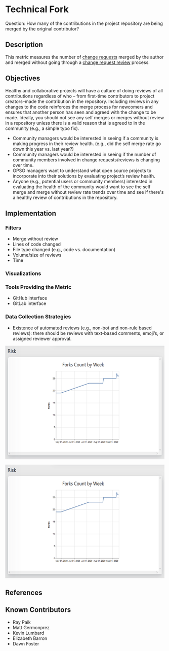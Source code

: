 # Technical Fork
Question: How many of the contributions in the project repository are being merged by the original contributor?

## Description
This metric measures the number of [change requests](https://chaoss.community/?p=3610) merged by the author and merged without going through a [change request review](https://chaoss.community/?p=4712) process. 

## Objectives
Healthy and collaborative projects will have a culture of doing reviews of all contributions regardless of who – from first-time contributors to project creators–made the contribution in the repository. Including reviews in any changes to the code reinforces the merge process for newcomers and ensures that another person has seen and agreed with the change to be made. Ideally, you should not see any self merges or merges without review in a repository unless there is a valid reason that is agreed to in the community (e.g., a simple typo fix). 

* Community managers would be interested in seeing if a community is making progress in their review health. (e.g., did the self merge rate go down this year vs. last year?)
* Community managers would be interested in seeing if the number of community members involved in change requests/reviews is changing over time. 
* OPSO managers want to understand what open source projects to incorporate into their solutions by evaluating project’s review health.  
* Anyone (e.g., potential users or community members) interested in evaluating the health of the community would want to see the self merge and merge without review rate trends over time and see if there's a healthy review of contributions in the repository. 

## Implementation

### Filters 
* Merge without review
* Lines of code changed
* File type changed (e.g., code vs. documentation)
* Volume/size of reviews
* Time
  
### Visualizations

### Tools Providing the Metric  
* GitHub interface  
* GitLab interface  

### Data Collection Strategies 

* Existence of automated reviews (e.g., non-bot and non-rule based reviews): there should be reviews with text-based comments, emoji’s, or assigned reviewer approval.

![Reviewers in GitHub](https://raw.githubusercontent.com/chaoss/wg-common/main/focus-areas/contributions/images/technical-fork_augur-fork.png)

![Reviewers in GitLab](https://raw.githubusercontent.com/chaoss/wg-common/main/focus-areas/contributions/images/technical-fork_augur-fork.png)

## References


## Known Contributors
* Ray Paik
* Matt Germonprez 
* Kevin Lumbard
* Elizabeth Barron
* Dawn Foster
